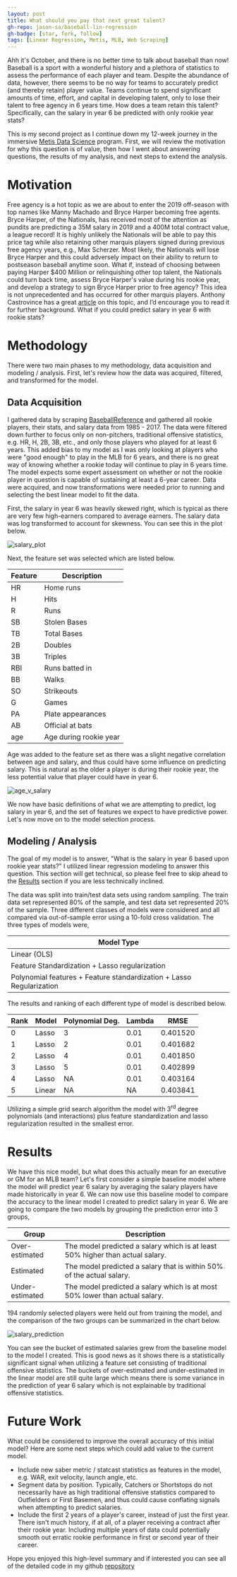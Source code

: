 ```yaml
---
layout: post
title: What should you pay that next great talent?
gh-repo: jason-sa/baseball-lin-regression
gh-badge: [star, fork, follow]
tags: [Linear Regression, Metis, MLB, Web Scraping]
---
```


Ahh it's October, and there is no better time to talk about baseball than now! Baseball is a sport with a wonderful history and a plethora of statistics to assess the performance of each player and team. Despite the abundance of data, however, there seems to be no way for teams to accurately predict (and thereby retain) player value. Teams continue to spend significant amounts of time, effort, and capital in developing talent, only to lose their talent to free agency in 6 years time. How does a team retain this talent? Specifically, can the salary in year 6 be predicted with only rookie year stats?

<!-- I decided to tackle a fundamental question related to baseball, how do you keep your top talent longer? -->

<!-- The current [CBA](http://m.mlb.com/glossary/transactions/free-agency) allows a player to enter free agency after 6 years of "service". I was curious if whether rookie stats alone colud predict a player's salary in their 6th season. If the salary could be predicted, then this information could be utilizied in year 3 or 4 to offer a contract to an oragnization's top talent. This is not 
I approached this broad topic with a focus on how can a MLB organization smartly offer a young player a contract to keep them longer than the minium 6 years. The 6 years threshold is related to the most recent [CBA](http://m.mlb.com/glossary/transactions/free-agency) defining free agenct. Specifically, can the salary in year 6 be predicted with only rookie year stats? -->

This is my second project as I continue down my 12-week journey in the immersive [Metis Data Science](https://www.thisismetis.com/data-science-bootcamps) program. First, we will review the motivation for why this question is of value, then how I went about answering questions, the results of my analysis, and next steps to extend the analysis.

# Motivation

Free agency is a hot topic as we are about to enter the 2019 off-season with top names like Manny Machado and Bryce Harper becoming free agents. Bryce Harper, of the Nationals, has received most of the attention as pundits are predicting a 35M salary in 2019 and a 400M total contract value, a league record! It is highly unlikely the Nationals will be able to pay this price tag while also retaining other marquis players signed during previous free agency years, e.g., Max Scherzer. Most likely, the Nationals will lose Bryce Harper and this could adversely impact on their ability to return to postseason baseball anytime soon. What if, instead of choosing between paying Harper $400 Million or relinquishing other top talent, the Nationals could turn back time, assess Bryce Harper's value during his rookie year, and develop a strategy to sign Bryce Harper prior to free agency? This idea is not unprecedented and has occurred for other marquis players. Anthony Castrovince has a great [article](http://www.sportsonearth.com/article/264873218/mlb-hot-stove-free-agents-earlier-extensions) on this topic, and I’d encourage you to read it for further background. What if you could predict salary in year 6 with rookie stats?

# Methodology

There were two main phases to my methodology, data acquisition and modeling / analysis. First, let's review how the data was acquired, filtered, and transformed for the model.

## Data Acquisition

I gathered data by scraping [BaseballReference](https://www.baseball-reference.com/) and gathered all rookie players, their stats, and salary data from 1985 - 2017. The data were filtered down further to focus only on non-pitchers, traditional offensive statistics, e.g. HR, H, 2B, 3B, etc., and only those players who played for at least 6 years. This added bias to my model as I was only looking at players who were "good enough" to play in the MLB for 6 years, and there is no great way of knowing whether a rookie today will continue to play in 6 years time. The model expects some expert assessment on whether or not the rookie player in question is capable of sustaining at least a 6-year career. Data were acquired, and now transformations were needed prior to running and selecting the best linear model to fit the data.

First, the salary in year 6 was heavily skewed right, which is typical as there are very few high-earners compared to average earners. The salary data was log transformed to account for skewness. You can see this in the plot below.

![salary_plot](../img/salary_comparison.png)

Next, the feature set was selected which are listed below.

|Feature|Description
|---|---|
|HR |Home runs|
|H |Hits|
|R |Runs|
|SB |Stolen Bases|
|TB |Total Bases|
|2B |Doubles|
|3B |Triples|
|RBI |Runs batted in|
|BB |Walks|
|SO |Strikeouts|
|G |Games|
|PA |Plate appearances|
|AB |Official at bats|
|age |Age during rookie year|

Age was added to the feature set as there was a slight negative correlation between age and salary, and thus could have some influence on predicting salary. This is natural as the older a player is during their rookie year, the less potential value that player could have in year 6.

![age_v_salary](../img/age_v_salary.png)

We now have basic definitions of what we are attempting to predict, log salary in year 6, and the set of features we expect to have predictive power. Let's now move on to the model selection process.

## Modeling / Analysis

The goal of my model is to answer, "What is the salary in year 6 based upon rookie year stats?" I utilized linear regression modeling to answer this question. This section will get technical, so please feel free to skip ahead to the [Results](#results) section if you are less technically inclined.

The data was split into train/test data sets using random sampling. The train data set represented 80% of the sample, and test data set represented 20% of the sample. Three different classes of models were considered and all compared via out-of-sample error using a 10-fold cross validation. The three types of models were,

|Model Type|
|---|
|Linear (OLS)|
|Feature Standardization + Lasso regularization|
|Polynomial features + Feature standardization + Lasso Regularization|

The results and ranking of each different type of model is described below.

|Rank |Model |Polynomial Deg.|Lambda|RMSE|
---|---|---|---|---
|0 |Lasso |3 |0.01 |0.401520
|1 |Lasso |2 |0.01 |0.401682
|2 |Lasso |4 |0.01 |0.401850
|3 |Lasso |5 |0.01 |0.402899
|4 |Lasso |NA |0.01 |0.403164
|5 |Linear |NA | NA|0.403841

Utilizing a simple grid search algorithm the model with 3<sup>rd</sup> degree polynomials (and interactions) plus feature standardization and lasso regularization resulted in the smallest error.

# <a name="results"></a> Results

We have this nice model, but what does this actually mean for an executive or GM for an MLB team? Let's first consider a simple baseline model where the model will predict year 6 salary by averaging the salary players have made historically in year 6. We can now use this baseline model to compare the accuracy to the linear model I created to predict salary in year 6. We are going to compare the two models by grouping the prediction error into 3 groups,

|Group | Description|
|---|---|
|Over-estimated | The model predicted a salary which is at least 50% higher than actual salary.
|Estimated | The model predicted a salary that is within 50% of the actual salary.
|Under-estimated | The model predicted a salary which is at most 50% lower than actual salary.

194 randomly selected players were held out from training the model, and the comparison of the two groups can be summarized in the chart below.

![salary_prediction](../img/salary_prediction_accuracy.png)

You can see the bucket of estimated salaries grew from the baseline model to the model I created. This is good news as it shows there is a statistically significant signal when utilizing a feature set consisting of traditional offensive statistics. The buckets of over-estimated and under-estimated in the linear model are still quite large which means there is some variance in the prediction of year 6 salary which is not explainable by traditional offensive statistics.

# Future Work

What could be considered to improve the overall accuracy of this initial model? Here are some next steps which could add value to the current model.

* Include new saber metric / statcast statistics as features in the model, e.g. WAR, exit velocity, launch angle, etc.
* Segment data by position. Typically, Catchers or Shortstops do not necessarily have as high traditional offensive statistics compared to Outfielders or First Basemen, and thus could cause conflating signals when attempting to predict salaries. 
* Include the first 2 years of a player's career, instead of just the first year. There isn't much history, if at all, of a player receiving a contract after their rookie year. Including multiple years of data could potentially smooth out erratic rookie performance in first or second year of their career.

Hope you enjoyed this high-level summary and if interested you can see all of the detailed code in my github [repository](https://github.com/jason-sa/baseball_lin_regression)

<!-- # Next Project

I am now moving onto my next project which is a classification problem based on e-commerce data. If you are interested, then you can check out the [repository](https://github.com/jason-sa/classification) with the project proposal. You can expect a new blog post by early November summarizing this project. -->